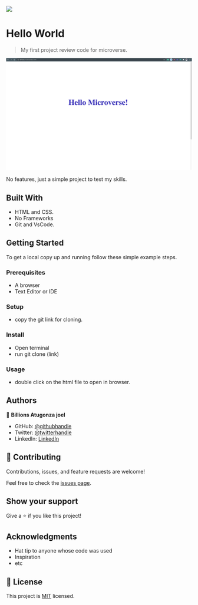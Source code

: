 ![](https://img.shields.io/badge/Microverse-blueviolet)

# Hello World

> My first project review code for microverse.

![screenshot](./app_screenshot.png)

No features, just a simple project to test my skills.

## Built With

- HTML and CSS.
- No Frameworks
- Git and VsCode.

## Getting Started

To get a local copy up and running follow these simple example steps.

### Prerequisites
- A browser
- Text Editor or IDE

### Setup
 - copy the git link for cloning.

### Install
 - Open terminal
 - run git clone (link)

### Usage
- double click on the html file to open in browser.




## Authors

👤 **Billions Atugonza joel**

- GitHub: [@githubhandle](https://github.com/githubhandle)
- Twitter: [@twitterhandle](https://twitter.com/twitterhandle)
- LinkedIn: [LinkedIn](https://linkedin.com/in/linkedinhandle)


## 🤝 Contributing

Contributions, issues, and feature requests are welcome!

Feel free to check the [issues page](../../issues/).

## Show your support

Give a ⭐️ if you like this project!

## Acknowledgments

- Hat tip to anyone whose code was used
- Inspiration
- etc

## 📝 License

This project is [MIT](./MIT.md) licensed.
